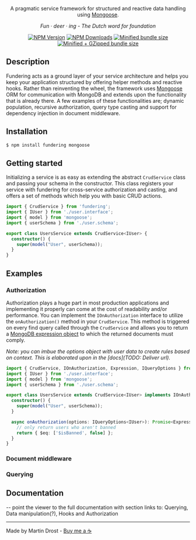 <p align="center">
    A pragmatic service framework for structured and reactive data handling using <a href="https://github.com/Automattic/mongoose" target="_blank">Mongoose</a>.
</p>

<p align="center"><i>Fun · deer · ing - The Dutch word for foundation</i></p>

<p align="center">
    <a href="https://www.npmjs.com/~fundering" target="_blank"><img src="https://img.shields.io/npm/v/fundering.svg" alt="NPM Version" /></a>
    <a href="https://www.npmjs.com/~fundering" target="_blank"><img src="https://img.shields.io/npm/dm/fundering.svg" alt="NPM Downloads" /></a>
    <a href="https://bundlephobia.com/result?p=fundering" target="_blank"><img src="https://badgen.net/bundlephobia/min/fundering" alt="Minified bundle size" /></a>
    <a href="https://bundlephobia.com/result?p=fundering" target="_blank"><img src="https://badgen.net/bundlephobia/minzip/fundering" alt="Minified + GZipped bundle size" /></a>
</p>

## Description

Fundering acts as a ground layer of your service architecture and helps you keep your application structured by offering helper methods and reactive hooks. Rather than reinventing the wheel, the framework uses [Mongoose](https://github.com/Automattic/mongoose) ORM for communication with MongoDB and extends upon the functionality that is already there. A few examples of these functionalities are; dynamic population, recursive authorization, query type casting and support for dependency injection in document middleware.

## Installation

```bash
$ npm install fundering mongoose
```

## Getting started

Initializing a service is as easy as extending the abstract `CrudService` class and passing your schema in the constructor. This class registers your service with fundering for cross-service authorization and casting, and offers a set of methods which help you with basic CRUD actions.

```Typescript
import { CrudService } from 'fundering';
import { IUser } from './user.interface';
import { model } from 'mongoose';
import { userSchema } from './user.schema';

export class UsersService extends CrudService<IUser> {
  constructor() {
    super(model("User", userSchema));
  }
}
```

## Examples

### Authorization

Authorization plays a huge part in most production applications and implementing it properly can come at the cost of readability and/or performance. You can implement the `IOnAuthorization` interface to utilize the `onAuthorization()` method in your `CrudService`. This method is triggered on every find query called through the `CrudService` and allows you to return a [MongoDB expression object](https://docs.mongodb.com/manual/meta/aggregation-quick-reference/#aggregation-expressions) to which the returned documents must comply.

_Note: you can imbue the options object with user data to create rules based on context. This is elaborated upon in the [docs](TODO: Deliver url)._

```Typescript
import { CrudService, IOnAuthorization, Expression, IQueryOptions } from 'fundering';
import { IUser } from './user.interface';
import { model } from 'mongoose';
import { userSchema } from './user.schema';

export class UsersService extends CrudService<IUser> implements IOnAuthorization {
  constructor() {
    super(model("User", userSchema));
  }

  async onAuthorization(options: IQueryOptions<IUser>): Promise<Expression> {
    // only return users who aren't banned
    return { $eq: ['$isBanned', false] };
  }
}
```

### Document middleware

### Querying

## Documentation

-- point the viewer to the full documentation with section links to: Querying, Data manipulation(?), Hooks and Authorization

---

Made by Martin Drost - [Buy me a ☕](https://paypal.me/martinusdrost)
